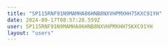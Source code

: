 ```yaml
---
title: "SP115RNF91N9MAMHA06HNB8NXVHPMXHH75KXC91YH"
date: 2024-09-17T08:57:28.559Z
user: SP115RNF91N9MAMHA06HNB8NXVHPMXHH75KXC91YH
layout: "users"
---
```

    